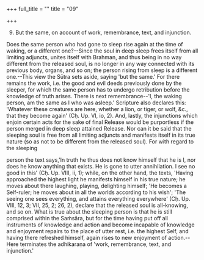 +++
full_title = ""
title = "09"

+++


9. But the same, on account of work, remembrance, text, and injunction.

Does the same person who had gone to sleep rise again at the time of waking, or a different one?--Since the soul in deep sleep frees itself from all limiting adjuncts, unites itself with Brahman, and thus being in no way different from the released soul, is no longer in any way connected with its previous body, organs, and so on; the person rising from sleep is a different one.--This view the Sūtra sets aside, saying 'but the same.' For there remains the work, i.e. the good and evil deeds previously done by the sleeper, for which the same person has to undergo retribution before the knowledge of truth arises. There is next remembrance--'I, the waking person, am the same as I who was asleep.' Scripture also declares this: 'Whatever these creatures are here, whether a lion, or tiger, or wolf, &c., that they become again' (Cḥ. Up. VI, io, 2). And, lastly, the injunctions which enjoin certain acts for the sake of final Release would be purportless if the person merged in deep sleep attained Release. Nor can it be said that the sleeping soul is free from all limiting adjuncts and manifests itself in its true nature (so as not to be different from the released soul). For with regard to the sleeping

person the text says,'In truth he thus does not know himself that he is I, nor does he know anything that exists. He is gone to utter annihilation. I see no good in this' (Cḥ. Up. VIII, ii, 1); while, on the other hand, the texts, 'Having approached the highest light he manifests himself in his true nature; he moves about there laughing, playing, delighting himself; 'He becomes a Self-ruler; he moves about in all the worlds according to his wish'; 'The seeing one sees everything, and attains everything everywhere' (Cḥ. Up. VIII, 12, 3; VII, 25, 2; 26, 2), declare that the released soul is all-knowing, and so on. What is true about the sleeping person is that he is still comprised within the Saṁsāra, but for the time having put off all instruments of knowledge and action and become incapable of knowledge and enjoyment repairs to the place of utter rest, i.e. the highest Self, and having there refreshed himself, again rises to new enjoyment of action.--Here terminates the adhikaraṇa of 'work, remembrance, text, and injunction.'

